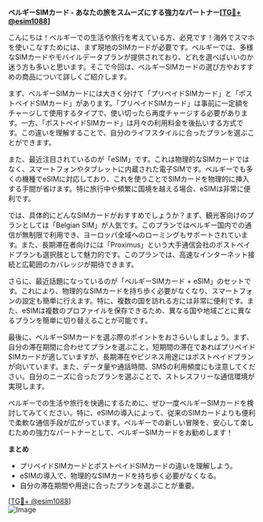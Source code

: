 **ベルギーSIMカード - あなたの旅をスムーズにする強力なパートナー[[TG💪+ @esim1088](https://t.me/s/esim1088)]**

こんにちは！ベルギーでの生活や旅行を考えている方、必見です！海外でスマホを使いこなすためには、まず現地のSIMカードが必要です。ベルギーでは、多様なSIMカードやモバイルデータプランが提供されており、どれを選べばいいのか迷う方も多いと思います。そこで今回は、ベルギーSIMカードの選び方やおすすめの商品について詳しくご紹介します。

まず、ベルギーSIMカードには大きく分けて「プリペイドSIMカード」と「ポストペイドSIMカード」があります。「プリペイドSIMカード」は事前に一定額をチャージして使用するタイプで、使い切ったら再度チャージする必要があります。一方、「ポストペイドSIMカード」は月々の利用料金を後払いする方式です。この違いを理解することで、自分のライフスタイルに合ったプランを選ぶことができます。

また、最近注目されているのが「eSIM」です。これは物理的なSIMカードではなく、スマートフォンやタブレットに内蔵された電子SIMです。ベルギーでも多くの機種でeSIMに対応しており、これを使うことでSIMカードを物理的に挿入する手間が省けます。特に旅行中や頻繁に国境を越える場合、eSIMは非常に便利です。

では、具体的にどんなSIMカードがおすすめでしょうか？まず、観光客向けのプランとしては「Belgian SIM」が人気です。このプランではベルギー国内での通信が無制限で利用でき、ヨーロッパ全域へのローミングもサポートされています。また、長期滞在者向けには「Proximus」という大手通信会社のポストペイドプランも選択肢として魅力的です。このプランでは、高速なインターネット接続と広範囲のカバレッジが期待できます。

さらに、最近話題になっているのが「ベルギーSIMカード + eSIM」のセットです。これにより、物理的なSIMカードを持ち歩く必要がなくなり、スマートフォンの設定も簡単に行えます。特に、複数の国を訪れる方には非常に便利です。また、eSIMは複数のプロファイルを保存できるため、異なる国や地域ごとに異なるプランを簡単に切り替えることが可能です。

最後に、ベルギーSIMカードを選ぶ際のポイントをおさらいしましょう。まず、自分の滞在期間に合わせてプランを選ぶこと。短期間の滞在であればプリペイドSIMカードが適していますが、長期滞在やビジネス用途にはポストペイドプランが向いています。また、データ量や通話時間、SMSの利用頻度にも注意してください。自分のニーズに合ったプランを選ぶことで、ストレスフリーな通信環境が実現します。

ベルギーでの生活や旅行を快適にするために、ぜひ一度ベルギーSIMカードを検討してみてください。特に、eSIMの導入によって、従来のSIMカードよりも便利で柔軟な通信手段が広がっています。ベルギーでの新しい冒険を、安心して楽しむための強力なパートナーとして、ベルギーSIMカードをお勧めします！

**まとめ**
- プリペイドSIMカードとポストペイドSIMカードの違いを理解しよう。
- eSIMの導入で、物理的なSIMカードを持ち歩く必要がなくなる。
- 自分の滞在期間や用途に合ったプランを選ぶことが重要。

[[TG💪+ @esim1088](https://t.me/s/esim1088)]  
![Image](https://i.postimg.cc/Y0z9fWf4/image.png)